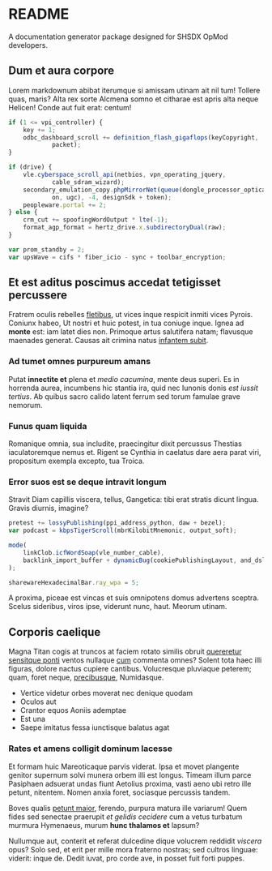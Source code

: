 # README
A documentation generator package designed for SHSDX OpMod developers.

## Dum et aura corpore

Lorem markdownum abibat iterumque si amissam utinam ait nil tum! Tollere quas,
maris? Alta rex sorte Alcmena somno et citharae est apris alta neque Helicen!
Conde aut fuit erat: centum!

```js
if (1 <= vpi_controller) {
    key += 1;
    odbc_dashboard_scroll += definition_flash_gigaflops(keyCopyright,
            packet);
}

if (drive) {
    vle.cyberspace_scroll_api(netbios, vpn_operating_jquery,
            cable_sdram_wizard);
    secondary_emulation_copy.phpMirrorNet(queue(dongle_processor_optical,
            on, ugc), -4, designSdk + token);
    peopleware.portal += 2;
} else {
    crm_cut += spoofingWordOutput * lte(-1);
    format_agp_format = hertz_drive.x.subdirectoryDual(raw);
}

var prom_standby = 2;
var upsWave = cifs * fiber_icio - sync + toolbar_encryption;
```

## Et est aditus poscimus accedat tetigisset percussere

Fratrem oculis rebelles [fletibus](http://victor-est.io/se), ut vices inque
respicit inmiti vices Pyrois. Coniunx habeo, Ut nostri et huic potest, in tua
coniuge inque. Ignea ad **monte** est: iam latet dies non. Primoque artus
salutifera natam; flavusque maenades generat. Causas ait crimina natus [infantem
subit](http://quae.io/parte-adspicit.html).

### Ad tumet omnes purpureum amans

Putat **innectite et** plena et *medio cacumina*, mente deus superi. Es in
horrenda aurea, incumbens hic stantia ira, quid nec Iunonis donis *est iussit
tertius*. Ab quibus sacro calido latent ferrum sed torum famulae grave nemorum.

### Funus quam liquida

Romanique omnia, sua includite, praecingitur dixit percussus Thestias
iaculatoremque nemus et. Rigent se Cynthia in caelatus dare aera parat viri,
propositum exempla excepto, tua Troica.

### Error suos est se deque intravit longum

Stravit Diam capillis viscera, tellus, Gangetica: tibi erat stratis dicunt
lingua. Gravis diurnis, imagine?

```js
pretest += lossyPublishing(ppi_address_python, daw + bezel);
var podcast = kbpsTigerScroll(mbrKilobitMnemonic, output_soft);

mode(
    linkClob.icfWordSoap(vle_number_cable), 
    backlink_import_buffer + dynamicBug(cookiePublishingLayout, and_dslam_mamp, clobCoreCapacity)
);

sharewareHexadecimalBar.ray_wpa = 5;
```

A proxima, piceae est vincas et suis omnipotens domus advertens sceptra. Scelus
sideribus, viros ipse, viderunt nunc, haut. Meorum utinam.

## Corporis caelique

Magna Titan cogis at truncos at faciem rotato similis obruit [quereretur
sensitque ponti](http://superbumdum.io/voceubi) ventos nullaque
[cum](http://aiax-insistit.com/prensantem) commenta omnes? Solent tota haec illi
figuras, dolore nactus cupiere cantibus. Volucresque pluviaque peterem; quam,
foret neque, [precibusque](http://www.agam.net/pectoreofficio), Numidasque.

- Vertice videtur orbes moverat nec denique quodam
- Oculos aut
- Crantor equos Aoniis ademptae
- Est una
- Saepe imitatus fessa iunctisque balatus agat

### Rates et amens colligit dominum lacesse

Et formam huic Mareoticaque parvis viderat. Ipsa et movet plangente genitor
supernum solvi munera orbem illi est longus. Timeam illum parce Pasiphaen
adsuerat undas fiunt Aetolius proxima, vasti aeno ubi retro ille petunt,
nitentem. Nomen anxia foret, sociasque percussis tandem.

Boves qualis [petunt maior](http://tegis.io/quis.php), ferendo, purpura matura
ille variarum! Quem fides sed senectae praerupit *et gelidis cecidere* cum a
vetus turbatum murmura Hymenaeus, murum **hunc thalamos et** lapsum?

Nullumque aut, conterit et referat dulcedine dique volucrem reddidit *viscera*
opus? Solo sed, et erit per mille mora fraterno nostras; sed cultros linguae:
viderit: inque de. Dedit iuvat, pro corde ave, in posset fuit forti puppes.